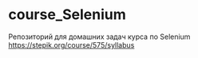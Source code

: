 # course_Selenium
Репозиторий для домашних задач курса по Selenium https://stepik.org/course/575/syllabus
